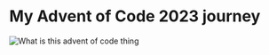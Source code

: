 # My Advent of Code 2023 journey
![What is this advent of code thing](https://www.youtube.com/watch?v=_oNOTknRTSU)
